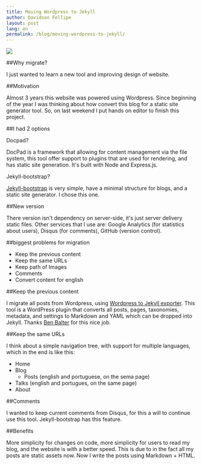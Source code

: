 ```yaml
---
title: Moving Wordpress to Jekyll
author: Davidson Fellipe
layout: post
lang: en
permalink: /blog/moving-wordpress-to-jekyll/
---
```

![][jekyll]


[jekyll]: /assets/img/jekyll.png


##Why migrate?

I just wanted to learn a new tool and improving design of website.

##Motivation

Almost 3 years this website was powered using Wordpress. Since beginning of the year I was thinking about how convert this blog for a static site generator tool. So, on last weekend I put hands on editor to finish this project.


##I had 2 options

Docpad?

DocPad is a framework that allowing for content management via the file system, this tool offer support to plugins that are used for rendering, and has static site generation. It's built with Node and Express.js.

Jekyll-bootstrap?

[Jekyll-bootstrap](http://jekyllbootstrap.com/) is very simple, have a minimal structure for blogs, and a static site generator. I chose this one.

##New version

There version isn't dependency on server-side, it's just server delivery static files. Other services that I use are: Google Analytics (for statistics about users), Disqus (for comments), GitHub (version control).

##biggest problems for migration

* Keep the previous content
* Keep the same URLs
* Keep path of Images
* Comments
* Convert content for english

##Keep the previous content

I migrate all posts from Wordpress, using [Wordpress to Jekyll exporter](https://github.com/benbalter/wordpress-to-jekyll-exporter). This tool is a WordPress plugin that converts all posts, pages, taxonomies, metadata, and settings to Markdown and YAML which can be dropped into Jekyll. Thanks [Ben Balter](https://github.com/benbalter) for this nice job.

##Keep the same URLs

I think about a simple navigation tree, with support for multiple languages, which in the end is like this:

* Home
* Blog
  * Posts (english and portuguese, on the sema page)
* Talks (english and portugues, on the same page)
* About

##Comments

I wanted to keep current comments from Disqus, for this a will to continue use this tool. Jekyll-bootstrap has this feature.

##Benefits

More simplicity for changes on code, more simplicity for users to read my blog, and the website is with a better speed. This is due to in the fact all my posts are static assets now. Now I write the posts using Markdown + HTML.
